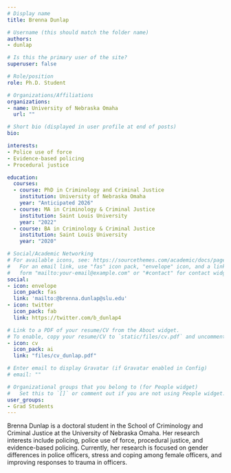 ```yaml
---
# Display name
title: Brenna Dunlap

# Username (this should match the folder name)
authors:
- dunlap

# Is this the primary user of the site?
superuser: false

# Role/position
role: Ph.D. Student

# Organizations/Affiliations
organizations:
- name: University of Nebraska Omaha
  url: ""

# Short bio (displayed in user profile at end of posts)
bio: 

interests:
- Police use of force
- Evidence-based policing
- Procedural justice

education:
  courses:
  - course: PhD in Criminology and Criminal Justice
    institution: University of Nebraska Omaha
    year: "Anticipated 2026"
  - course: MA in Criminology & Criminal Justice
    institution: Saint Louis University
    year: "2022"
  - course: BA in Criminology & Criminal Justice
    institution: Saint Louis University
    year: "2020"

# Social/Academic Networking
# For available icons, see: https://sourcethemes.com/academic/docs/page-builder/#icons
#   For an email link, use "fas" icon pack, "envelope" icon, and a link in the
#   form "mailto:your-email@example.com" or "#contact" for contact widget.
social:
- icon: envelope
  icon_pack: fas
  link: 'mailto:@brenna.dunlap@slu.edu'
- icon: twitter
  icon_pack: fab
  link: https://twitter.com/b_dunlap4

# Link to a PDF of your resume/CV from the About widget.
# To enable, copy your resume/CV to `static/files/cv.pdf` and uncomment the lines below.
- icon: cv
  icon_pack: ai
  link: "files/cv_dunlap.pdf"

# Enter email to display Gravatar (if Gravatar enabled in Config)
# email: ""

# Organizational groups that you belong to (for People widget)
#   Set this to `[]` or comment out if you are not using People widget.
user_groups:
- Grad Students
---
```


Brenna Dunlap is a doctoral student in the School of Criminology and Criminal Justice at the University of Nebraska Omaha. Her research interests include policing, police use of force, procedural justice, and evidence-based policing. Currently, her research is focused on gender differences in police officers, stress and coping among female officers, and improving responses to trauma in officers.
